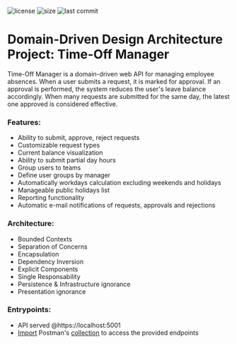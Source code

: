  ![license](https://img.shields.io/github/license/zrusev/ddd-architecture.svg) ![size](https://img.shields.io/github/repo-size/zrusev/ddd-architecture.svg) ![last commit](https://img.shields.io/github/last-commit/zrusev/ddd-architecture.svg)

# Domain-Driven Design Architecture Project: Time-Off Manager
Time-Off Manager is a domain-driven web API for managing employee absences.
When a user submits a request, it is marked for approval.
If an approval is performed, the system reduces the user's leave balance accordingly.
When many requests are submitted for the same day, the latest one approved is considered effective. 

### Features:
+ Ability to submit, approve, reject requests
+ Customizable request types
+ Current balance visualization
+ Ability to submit partial day hours
+ Group users to teams
+ Define user groups by manager
+ Automatically workdays calculation excluding weekends and holidays
+ Manageable public holidays list
+ Reporting functionality
+ Automatic e-mail notifications of requests, approvals and rejections

### Architecture:
- Bounded Contexts
- Separation of Concerns
- Encapsulation
- Dependency Inversion
- Explicit Components
- Single Responsability
- Persistence & Infrastructure ignorance
- Presentation ignorance

### Entrypoints:
- API served @https://localhost:5001
- [Import](https://learning.postman.com/docs/getting-started/importing-and-exporting-data/#importing-data-into-postman) Postman's [collection](https://github.com/zrusev/ddd-architecture/blob/master/TimeOffManager.postman_collection.json) to access the provided endpoints